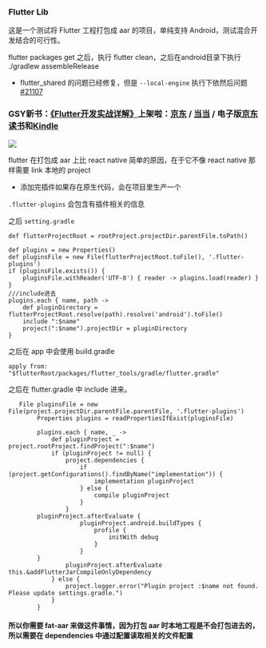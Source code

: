 ### Flutter Lib

这是一个测试将 Flutter 工程打包成 aar 的项目，单纯支持 Android，测试混合开发结合的可行性。


flutter packages get 之后，执行 flutter clean，之后在android目录下执行 ./gradlew assembleRelease

- flutter_shared 的问题已经修复，但是 `--local-engine` 执行下依然后问题 [#21107](https://github.com/flutter/flutter/issues/21107)



### GSY新书：[《Flutter开发实战详解》](https://item.jd.com/12883054.html)上架啦：[京东](https://item.jd.com/12883054.html) / [当当](http://product.dangdang.com/28558519.html) / 电子版[京东读书](https://e.jd.com/30624414.html)和[Kindle](https://www.amazon.cn/dp/B08BHQ4TKK/ref=sr_1_5?__mk_zh_CN=亚马逊网站&keywords=flutter&qid=1593498531&s=digital-text&sr=1-5)

[![](http://img.cdn.guoshuyu.cn/WechatIMG65.jpeg)](https://item.jd.com/12883054.html)



flutter 在打包成 aar 上比 react native 简单的原因，在于它不像 react native 那样需要 link 本地的 project

- 添加完插件如果存在原生代码，会在项目里生产一个

`.flutter-plugins` 会包含有插件相关的信息

之后 `setting.gradle`

```
def flutterProjectRoot = rootProject.projectDir.parentFile.toPath()

def plugins = new Properties()
def pluginsFile = new File(flutterProjectRoot.toFile(), '.flutter-plugins')
if (pluginsFile.exists()) {
    pluginsFile.withReader('UTF-8') { reader -> plugins.load(reader) }
}
///include进去
plugins.each { name, path ->
    def pluginDirectory = flutterProjectRoot.resolve(path).resolve('android').toFile()
    include ":$name"
    project(":$name").projectDir = pluginDirectory
}

```

之后在 app 中会使用 build.gradle 

``` 
apply from: "$flutterRoot/packages/flutter_tools/gradle/flutter.gradle"
```

之后在 flutter.gradle 中 include 进来。

``` 
   File pluginsFile = new File(project.projectDir.parentFile.parentFile, '.flutter-plugins')
        Properties plugins = readPropertiesIfExist(pluginsFile)

        plugins.each { name, _ ->
            def pluginProject = project.rootProject.findProject(":$name")
            if (pluginProject != null) {
                project.dependencies {
                    if (project.getConfigurations().findByName("implementation")) {
                        implementation pluginProject
                    } else {
                        compile pluginProject
                    }
                }
		pluginProject.afterEvaluate {
                    pluginProject.android.buildTypes {
                        profile {
                            initWith debug
                        }
                    }
		}
                pluginProject.afterEvaluate this.&addFlutterJarCompileOnlyDependency
            } else {
                project.logger.error("Plugin project :$name not found. Please update settings.gradle.")
            }
        }

```



#### 所以你需要 fat-aar 来做这件事情，因为打包 aar 时本地工程是不会打包进去的，所以需要在 dependencies 中通过配置读取相关的文件配置
